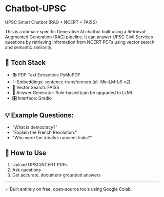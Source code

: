 # Chatbot-UPSC
UPSC Smart Chatbot (RAG + NCERT + FAISS)

This is a domain-specific Generative AI chatbot built using a Retrieval-Augmented Generation (RAG) pipeline. It can answer UPSC Civil Services questions by retrieving information from NCERT PDFs using vector search and semantic similarity.

## 🔧 Tech Stack
- 📚 PDF Text Extraction: PyMuPDF
- ✨ Embeddings: sentence-transformers (all-MiniLM-L6-v2)
- 🧠 Vector Search: FAISS
- 🤖 Answer Generator: Rule-based (can be upgraded to LLM)
- 🎛️ Interface: Gradio

## 💡 Example Questions:
- "What is democracy?"
- "Explain the French Revolution."
- "Who were the tribals in ancient India?"

## 📁 How to Use
1. Upload UPSC/NCERT PDFs
2. Ask questions
3. Get accurate, document-grounded answers

---

✅ Built entirely on free, open-source tools using Google Colab.
